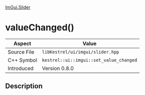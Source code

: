[ImGui.Slider](index)
# valueChanged()
| Aspect | Value |
| --- | --- |
| Source File | `libKestrel/ui/imgui/slider.hpp` |
| C++ Symbol | `kestrel::ui::imgui::set_value_changed` |
| Introduced | Version 0.8.0 |
## Description

